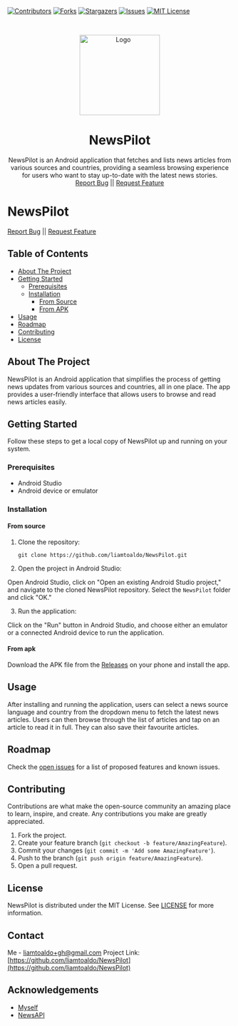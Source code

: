 [![Contributors][contributors-shield]][contributors-url]
[![Forks][forks-shield]][forks-url]
[![Stargazers][stars-shield]][stars-url]
[![Issues][issues-shield]][issues-url]
[![MIT License][license-shield]][license-url]

<!-- PROJECT LOGO -->
<br />
<p align="center">
  <a href="https://github.com/liamtoaldo/NewsPilot">
    <img src="https://i.imgur.com/9X5vVPN.jpg" alt="Logo" height="180">
  </a>
</p>

<h1 align="center">NewsPilot</h1>

  <p align="center">
NewsPilot is an Android application that fetches and lists news articles from various sources and countries, providing a seamless browsing experience for users who want to stay up-to-date with the latest news stories.
    <br />
    <a href="https://github.com/liamtoaldo/gofetch/issues">Report Bug</a> || 
    <a href="https://github.com/liamtoaldo/gofetch/pulls">Request Feature</a>
  </p>

# NewsPilot

[Report Bug](https://github.com/liamtoaldo/NewsPilot/issues/new?labels=bug&template=bug_report.md) || [Request Feature](https://github.com/liamtoaldo/NewsPilot/issues/new?labels=enhancement&template=feature_request.md)
## Table of Contents
- [About The Project](#about-the-project)
- [Getting Started](#getting-started)
    - [Prerequisites](#prerequisites)
    - [Installation](#installation)
      - [From Source](#from-source)
      - [From APK](#from-apk)
- [Usage](#usage)
- [Roadmap](#roadmap)
- [Contributing](#contributing)
- [License](#license)

## About The Project

NewsPilot is an Android application that simplifies the process of getting news updates from various sources and countries, all in one place. The app provides a user-friendly interface that allows users to browse and read news articles easily.

## Getting Started

Follow these steps to get a local copy of NewsPilot up and running on your system.

### Prerequisites

- Android Studio
- Android device or emulator

### Installation
#### From source
1. Clone the repository:
    ```shell
    git clone https://github.com/liamtoaldo/NewsPilot.git
    ```
2. Open the project in Android Studio:

Open Android Studio, click on "Open an existing Android Studio project," and navigate to the cloned NewsPilot repository. Select the `NewsPilot` folder and click "OK."

3. Run the application:

Click on the "Run" button in Android Studio, and choose either an emulator or a connected Android device to run the application.
#### From apk
Download the APK file from the [Releases](https://github.com/liamtoaldo/NewsPilot/releases) on your phone and install the app.
## Usage

After installing and running the application, users can select a news source language and country from the dropdown menu to fetch the latest news articles. Users can then browse through the list of articles and tap on an article to read it in full. They can also save their favourite articles.

## Roadmap

Check the [open issues](https://github.com/liamtoaldo/NewsPilot/issues) for a list of proposed features and known issues.

## Contributing

Contributions are what make the open-source community an amazing place to learn, inspire, and create. Any contributions you make are greatly appreciated.

1. Fork the project.
2. Create your feature branch (`git checkout -b feature/AmazingFeature`).
3. Commit your changes (`git commit -m 'Add some AmazingFeature'`).
4. Push to the branch (`git push origin feature/AmazingFeature`).
5. Open a pull request.

## License

NewsPilot is distributed under the MIT License. See [LICENSE](https://github.com/liamtoaldo/NewsPilot/blob/main/LICENSE) for more information.

## Contact

Me - [liamtoaldo+gh@gmail.com](mailto:liamtoaldo+gh@gmail.com)
Project Link: [https://github.com/liamtoaldo/NewsPilot](https://github.com/liamtoaldo/NewsPilot)

<!-- ACKNOWLEDGEMENTS -->

## Acknowledgements

-   [Myself](https://github.com/liamtoaldo)
-   [NewsAPI](https://newsapi.org/)

<!-- MARKDOWN LINKS & IMAGES -->
<!-- https://www.markdownguide.org/basic-syntax/#reference-style-links -->

[contributors-shield]: https://img.shields.io/github/contributors/liamtoaldo/NewsPilot.svg?style=flat-square
[contributors-url]: https://github.com/liamtoaldo/NewsPilot/graphs/contributors
[forks-shield]: https://img.shields.io/github/forks/liamtoaldo/NewsPilot.svg?style=flat-square
[forks-url]: https://github.com/liamtoaldo/NewsPilot/network/members
[stars-shield]: https://img.shields.io/github/stars/liamtoaldo/NewsPilot.svg?style=flat-square
[stars-url]: https://github.com/liamtoaldo/NewsPilot/stargazers
[issues-shield]: https://img.shields.io/github/issues/liamtoaldo/NewsPilot.svg?style=flat-square
[issues-url]: https://github.com/liamtoaldo/NewsPilot/issues
[license-shield]: https://img.shields.io/github/license/liamtoaldo/NewsPilot.svg?style=flat-square
[license-url]: https://github.com/liamtoaldo/NewsPilot/blob/master/LICENSE